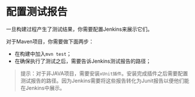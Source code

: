 # 配置测试报告

一旦构建过程产生了测试结果，你需要配置Jenkins来展示它们。

对于Maven项目，你需要做下面两步：
- 在构建中加入`mvn test`；
- 在确保执行了测试之后，需要告诉Jenkins测试报告的路径；

>提示：对于非JAVA项目，需要安装`xUnit插件`。安装完成插件之后需要配置测试报告的路径。因为Jenkins需要将这些报告转化为Junit报告以便他们能在Jenkins中展示。
